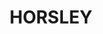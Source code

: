 ---
lastmod: '2025-04-06T06:05:20+00:00'
latitude: -34.505411
layout: suburb
longitude: 150.766132
postcode: '2530'
state: NSW
title: HORSLEY
url: /nsw/horsley/
---
